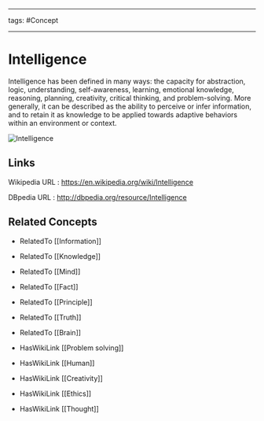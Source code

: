 




---

tags: #Concept

---
# Intelligence


Intelligence has been defined in many ways: the capacity for abstraction, logic, understanding, self-awareness, learning, emotional knowledge, reasoning, planning, creativity, critical thinking, and problem-solving. More generally, it can be described as the ability to perceive or infer information, and to retain it as knowledge to be applied towards adaptive behaviors within an environment or context.

![Intelligence](http://commons.wikimedia.org/wiki/Special:FilePath/Chimpanzee_and_stick.jpg?width=300)


## Links


Wikipedia URL : https://en.wikipedia.org/wiki/Intelligence

DBpedia URL : http://dbpedia.org/resource/Intelligence


## Related Concepts


- RelatedTo [[Information]]

- RelatedTo [[Knowledge]]

- RelatedTo [[Mind]]

- RelatedTo [[Fact]]

- RelatedTo [[Principle]]

- RelatedTo [[Truth]]

- RelatedTo [[Brain]]

- HasWikiLink [[Problem solving]]

- HasWikiLink [[Human]]

- HasWikiLink [[Creativity]]

- HasWikiLink [[Ethics]]

- HasWikiLink [[Thought]]